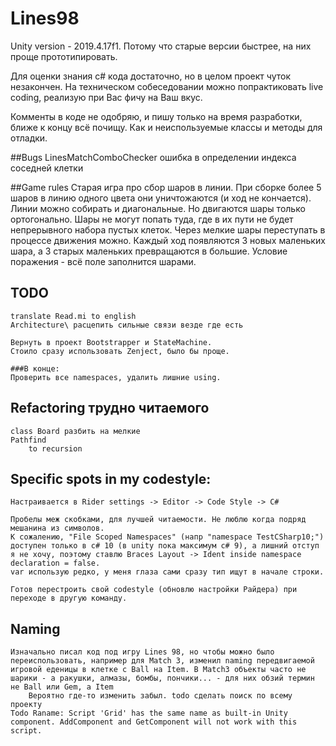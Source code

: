 # Lines98

Unity version - 2019.4.17f1. Потому что старые версии быстрее, на них проще прототипировать.


Для оценки знания c# кода достаточно, но в целом проект чуток незакончен. На техническом собеседовании можно попрактиковать live coding, реализую при Вас фичу на Ваш вкус. 

Комменты в коде не одобряю, и пишу только на время разработки, ближе к концу всё почищу. Как и неиспользуемые классы и методы для отладки.


##Bugs
LinesMatchComboChecker ошибка в определении индекса соседней клетки


##Game rules
Старая игра про сбор шаров в линии. При сборке более 5 шаров в линию одного цвета они уничтожаются (и ход не кончается).
Линии можно собирать и диагональные. Но двигаются шары только ортогонально. Шары не могут попать туда, где в их пути не будет непрерывного набора пустых клеток. Через мелкие шары переступать в процессе движения можно.
Каждый ход появляются 3 новых маленьких шара, а 3 старых маленьких превращаются в большие.
Условие поражения - всё поле заполнится шарами.


## TODO 
	translate Read.mi to english
	Architecture\ расцепить сильные связи везде где есть 

	Вернуть в проект Bootstrapper и StateMachine. 
	Стоило сразу использовать Zenject, было бы проще. 

	###В конце:
	Проверить все namespaces, удалить лишние using.
## Refactoring трудно читаемого
	class Board разбить на мелкие
	Pathfind
		to recursion


## Specific spots in my codestyle:
	Настраивается в Rider settings -> Editor -> Code Style -> C#
	
	Пробелы меж скобками, для лучшей читаемости. Не люблю когда подряд мешанина из символов.
	К сожалению, "File Scoped Namespaces" (напр "namespace TestCSharp10;") доступен только в c# 10 (в unity пока максимум c# 9), а лишний отступ я не хочу, поэтому ставлю Braces Layout -> Ident inside namespace declaration = false.
	var использую редко, у меня глаза сами сразу тип ищут в начале строки.

	Готов перестроить свой codestyle (обновлю настройки Райдера) при переходе в другую команду.


## Naming
	Изначально писал код под игру Lines 98, но чтобы можно было переиспользовать, например для Match 3, изменил naming передвигаемой игровой еденицы в клетке с Ball на Item. В Match3 объекты часто не шарики - а ракушки, алмазы, бомбы, пончики... - для них обзий термин не Ball или Gem, а Item 
		Вероятно где-то изменить забыл. todo сделать поиск по всему проекту
	Todo Raname: Script 'Grid' has the same name as built-in Unity component. AddComponent and GetComponent will not work with this script.

